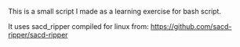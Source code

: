 This is a small script I made as a learning exercise for bash script.

It uses sacd_ripper compiled for linux from:
https://github.com/sacd-ripper/sacd-ripper

